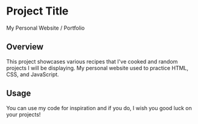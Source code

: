 # Project Title
My Personal Website / Portfolio

## Overview
This project showcases various recipes that I've cooked and random projects I will be displaying.
My personal website used to practice HTML, CSS, and JavaScript.

## Usage
You can use my code for inspiration and if you do, I wish you good luck on your projects!
